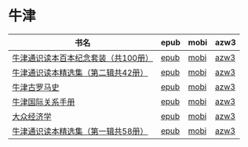 # 牛津

| 书名 | epub | mobi | azw3 |
| --- | --- | --- | --- |
| [牛津通识读本百本纪念套装（共100册）](http://ct.dalanmei.com/f/31084289-570326192-f51d13) | [epub](http://ct.dalanmei.com/f/31084289-570326192-f51d13) | [mobi](http://ct.dalanmei.com/f/31084289-570154953-641bd6) | [azw3](http://ct.dalanmei.com/f/31084289-571395649-c6234d) |
| [牛津通识读本精选集（第二辑共42册）](http://ct.dalanmei.com/f/31084289-572058434-cd22dc) | [epub](http://ct.dalanmei.com/f/31084289-572058434-cd22dc) | [mobi](http://ct.dalanmei.com/f/31084289-571731971-0332b7) | [azw3](http://ct.dalanmei.com/f/31084289-572084603-0d3530) |
| [牛津古罗马史](http://ct.dalanmei.com/f/31084289-572114068-f70756) | [epub](http://ct.dalanmei.com/f/31084289-572114068-f70756) | [mobi](http://ct.dalanmei.com/f/31084289-571714493-77d6c6) | [azw3](http://ct.dalanmei.com/f/31084289-572124046-8e7d4f) |
| [牛津国际关系手册](http://ct.dalanmei.com/f/31084289-571804753-0d058c) | [epub](http://ct.dalanmei.com/f/31084289-571804753-0d058c) | [mobi](http://ct.dalanmei.com/f/31084289-571534730-d844cf) | [azw3](http://ct.dalanmei.com/f/31084289-572195537-a8baac) |
| [大众经济学](http://ct.dalanmei.com/f/31084289-571916263-24d687) | [epub](http://ct.dalanmei.com/f/31084289-571916263-24d687) | [mobi](http://ct.dalanmei.com/f/31084289-571557722-41a554) | [azw3](http://ct.dalanmei.com/f/31084289-572074737-988404) |
| [牛津通识读本精选集（第一辑共58册）](http://ct.dalanmei.com/f/31084289-571773066-90b293) | [epub](http://ct.dalanmei.com/f/31084289-571773066-90b293) | [mobi](http://ct.dalanmei.com/f/31084289-571587521-96886a) | [azw3](http://ct.dalanmei.com/f/31084289-571869526-c99d7b) |

